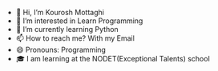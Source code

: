 - 👋 Hi, I’m Kourosh Mottaghi
- 👀 I’m interested in Learn Programming
- 🌱 I’m currently learning Python
- 📫 How to reach me? With my Email
- 😄 Pronouns: Programming
- 🎓 I am learning at the NODET(Exceptional Talents) school

<!---
Bro-404/Bro-404 is a ✨ special ✨ repository because its `README.md` (this file) appears on your GitHub profile.
You can click the Preview link to take a look at your changes.
--->
